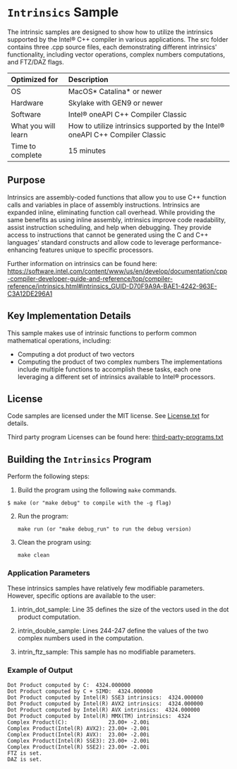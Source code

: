 # `Intrinsics` Sample

The intrinsic samples are designed to show how to utilize the intrinsics supported by the Intel&reg; C++ compiler in various applications. The src folder contains three .cpp source files, each demonstrating different intrinsics' functionality, including vector operations, complex numbers computations, and FTZ/DAZ flags.

| Optimized for                     | Description
|:---                               |:---
| OS                                | MacOS* Catalina* or newer
| Hardware                          | Skylake with GEN9 or newer
| Software                          | Intel&reg; oneAPI C++ Compiler Classic
| What you will learn               | How to utilize intrinsics supported by the Intel&reg; oneAPI C++ Compiler Classic
| Time to complete                  | 15 minutes


## Purpose

Intrinsics are assembly-coded functions that allow you to use C++ function calls and variables in place of assembly instructions. Intrinsics are expanded inline, eliminating function call overhead. While providing the same benefits as using inline assembly, intrinsics improve code readability, assist instruction scheduling, and help when debugging. They provide access to instructions that cannot be generated using the C and C++ languages' standard constructs and allow code to leverage performance-enhancing features unique to specific processors.

Further information on intrinsics can be found here: https://software.intel.com/content/www/us/en/develop/documentation/cpp-compiler-developer-guide-and-reference/top/compiler-reference/intrinsics.html#intrinsics_GUID-D70F9A9A-BAE1-4242-963E-C3A12DE296A1

## Key Implementation Details 

This sample makes use of intrinsic functions to perform common mathematical operations, including:
- Computing a dot product of two vectors
- Computing the product of two complex numbers
The implementations include multiple functions to accomplish these tasks, each one leveraging a different set of intrinsics available to Intel&reg; processors.

 
## License  

Code samples are licensed under the MIT license. See
[License.txt](https://github.com/oneapi-src/oneAPI-samples/blob/master/License.txt) for details.

Third party program Licenses can be found here: [third-party-programs.txt](https://github.com/oneapi-src/oneAPI-samples/blob/master/third-party-programs.txt)


## Building the `Intrinsics` Program

Perform the following steps:
1. Build the program using the following `make` commands. 
``` 
$ make (or "make debug" to compile with the -g flag)
```

2. Run the program:
    ```
    make run (or "make debug_run" to run the debug version)
    ```

3. Clean the program using:
    ```
    make clean
    ```


### Application Parameters 

These intrinsics samples have relatively few modifiable parameters. However, specific options are available to the user:

1. intrin_dot_sample: Line 35 defines the size of the vectors used in the dot product computation.

2. intrin_double_sample: Lines 244-247 define the values of the two complex numbers used in the computation.

3. intrin_ftz_sample: This sample has no modifiable parameters.

### Example of Output
```
Dot Product computed by C:  4324.000000
Dot Product computed by C + SIMD:  4324.000000
Dot Product computed by Intel(R) SSE3 intrinsics:  4324.000000
Dot Product computed by Intel(R) AVX2 intrinsics:  4324.000000
Dot Product computed by Intel(R) AVX intrinsics:  4324.000000
Dot Product computed by Intel(R) MMX(TM) intrinsics:  4324
Complex Product(C):             23.00+ -2.00i
Complex Product(Intel(R) AVX2): 23.00+ -2.00i
Complex Product(Intel(R) AVX):  23.00+ -2.00i
Complex Product(Intel(R) SSE3): 23.00+ -2.00i
Complex Product(Intel(R) SSE2): 23.00+ -2.00i
FTZ is set.
DAZ is set.
```
